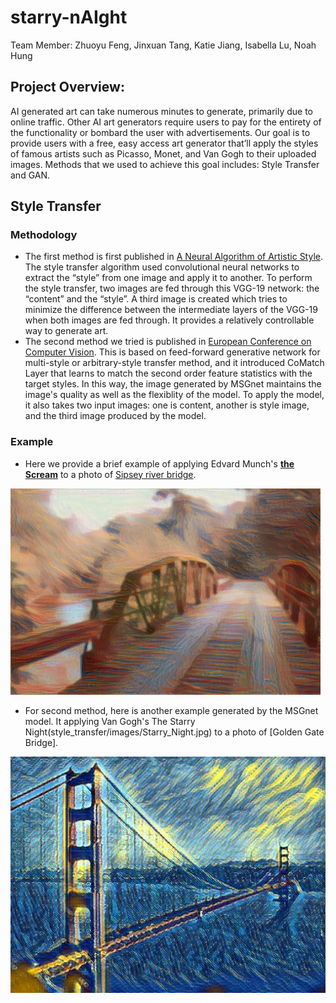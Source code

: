# starry-nAIght

Team Member: Zhuoyu Feng, Jinxuan Tang, Katie Jiang, Isabella Lu, Noah Hung

## Project Overview:

AI generated art can take numerous minutes to generate, primarily due to online traffic. Other AI art generators require users to pay for the entirety of the functionality or bombard the user with advertisements. Our goal is to provide users with a free, easy access art generator that’ll apply the styles of famous artists such as Picasso, Monet, and Van Gogh to their uploaded images. Methods that we used to achieve this goal includes: Style Transfer and GAN.

## Style Transfer

### Methodology

- The first method is first published in [A Neural Algorithm of Artistic Style](https://arxiv.org/abs/1508.06576). The style transfer algorithm used convolutional neural networks to extract the “style” from one image and apply it to another. To perform the style transfer, two images are fed through this VGG-19 network: the “content” and the “style”. A third image is created which tries to minimize the difference between the intermediate layers of the VGG-19 when both images are fed through. It provides a relatively controllable way to generate art. 
- The second method we tried is published in [European Conference on Computer Vision](https://arxiv.org/pdf/1703.06953). This is based on feed-forward generative network for multi-style or arbitrary-style transfer method, and it introduced CoMatch Layer that learns to match the second order feature statistics with the target styles. In this way, the image generated by MSGnet maintains the image's quality as well as the flexiblity of the model. To apply the model, it also takes two input images: one is content, another is style image, and the third image produced by the model.


### Example

- Here we provide a brief example of applying Edvard Munch's [**the Scream**](style_transfer/images/the_scream.jpg) to a photo of [Sipsey river bridge](style_transfer/images/sipsey_river_bridge.jpg).

![](style_transfer/results/result.png)

- For second method, here is another example generated by the MSGnet model. It applying Van Gogh's The Starry Night(style_transfer/images/Starry_Night.jpg) to a photo of [Golden Gate Bridge].

![](style_transfer/results/msgnet_result.png)

